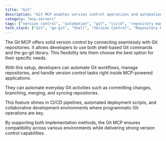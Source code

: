 ```yaml
---
title: "Git"
description: "Git MCP enables version control operations and automation for Git repositories using both shell commands and go-git library."
category: "mcp-servers"
tags: ["version control", "automation", "git", "ci/cd", "repository management"]
tech_stack: ["Git", "go-git", "Shell", "Version Control", "Repository Management"]
---
```


The Git MCP offers solid version control by connecting seamlessly with Git repositories. It allows developers to use both shell-based Git commands and the go-git library. This flexibility lets them choose the best option for their specific needs.

With this setup, developers can automate Git workflows, manage repositories, and handle version control tasks right inside MCP-powered applications. 

They can automate everyday Git activities such as committing changes, branching, merging, and syncing repositories. 

This feature shines in CI/CD pipelines, automated deployment scripts, and collaborative development environments where programmatic Git operations are key.

By supporting both implementation methods, the Git MCP ensures compatibility across various environments while delivering strong version control capabilities.
